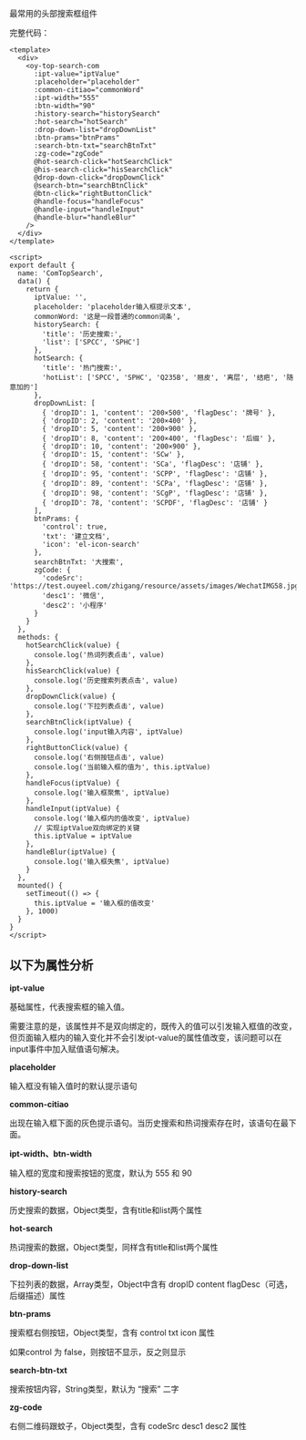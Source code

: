 最常用的头部搜索框组件



完整代码：

```vue
<template>
  <div>
    <oy-top-search-com
      :ipt-value="iptValue"
      :placeholder="placeholder"
      :common-citiao="commonWord"
      :ipt-width="555"
      :btn-width="90"
      :history-search="historySearch"
      :hot-search="hotSearch"
      :drop-down-list="dropDownList"
      :btn-prams="btnPrams"
      :search-btn-txt="searchBtnTxt"
      :zg-code="zgCode"
      @hot-search-click="hotSearchClick"
      @his-search-click="hisSearchClick"
      @drop-down-click="dropDownClick"
      @search-btn="searchBtnClick"
      @btn-click="rightButtonClick"
      @handle-focus="handleFocus"
      @handle-input="handleInput"
      @handle-blur="handleBlur"
    />
  </div>
</template>

<script>
export default {
  name: 'ComTopSearch',
  data() {
    return {
      iptValue: '',
      placeholder: 'placeholder输入框提示文本',
      commonWord: '这是一段普通的common词条',
      historySearch: {
        'title': '历史搜索:',
        'list': ['SPCC', 'SPHC']
      },
      hotSearch: {
        'title': '热门搜索:',
        'hotList': ['SPCC', 'SPHC', 'Q235B', '翘皮', '离层', '结疤', '随意加的']
      },
      dropDownList: [
        { 'dropID': 1, 'content': '200×500', 'flagDesc': '牌号' },
        { 'dropID': 2, 'content': '200×400' },
        { 'dropID': 5, 'content': '200×900' },
        { 'dropID': 8, 'content': '200×400', 'flagDesc': '后缀' },
        { 'dropID': 10, 'content': '200×900' },
        { 'dropID': 15, 'content': 'SCw' },
        { 'dropID': 58, 'content': 'SCa', 'flagDesc': '店铺' },
        { 'dropID': 95, 'content': 'SCPP', 'flagDesc': '店铺' },
        { 'dropID': 89, 'content': 'SCPa', 'flagDesc': '店铺' },
        { 'dropID': 98, 'content': 'SCgP', 'flagDesc': '店铺' },
        { 'dropID': 78, 'content': 'SCPDF', 'flagDesc': '店铺' }
      ],
      btnPrams: {
        'control': true,
        'txt': '建立文档',
        'icon': 'el-icon-search'
      },
      searchBtnTxt: '大搜索',
      zgCode: {
        'codeSrc': 'https://test.ouyeel.com/zhigang/resource/assets/images/WechatIMG58.jpg',
        'desc1': '微信',
        'desc2': '小程序'
      }
    }
  },
  methods: {
    hotSearchClick(value) {
      console.log('热词列表点击', value)
    },
    hisSearchClick(value) {
      console.log('历史搜索列表点击', value)
    },
    dropDownClick(value) {
      console.log('下拉列表点击', value)
    },
    searchBtnClick(iptValue) {
      console.log('input输入内容', iptValue)
    },
    rightButtonClick(value) {
      console.log('右侧按钮点击', value)
      console.log('当前输入框的值为', this.iptValue)
    },
    handleFocus(iptValue) {
      console.log('输入框聚焦', iptValue)
    },
    handleInput(iptValue) {
      console.log('输入框内的值改变', iptValue)
      // 实现iptValue双向绑定的关键
      this.iptValue = iptValue
    },
    handleBlur(iptValue) {
      console.log('输入框失焦', iptValue)
    }
  },
  mounted() {
    setTimeout(() => {
      this.iptValue = '输入框的值改变'
    }, 1000)
  }
}
</script>
```



## 以下为属性分析

**ipt-value**

基础属性，代表搜索框的输入值。

需要注意的是，该属性并不是双向绑定的，既传入的值可以引发输入框值的改变，但页面输入框内的输入变化并不会引发ipt-value的属性值改变，该问题可以在input事件中加入赋值语句解决。



**placeholder**

输入框没有输入值时的默认提示语句



**common-citiao**

出现在输入框下面的灰色提示语句。当历史搜索和热词搜索存在时，该语句在最下面。



**ipt-width、btn-width**

输入框的宽度和搜索按钮的宽度，默认为 555 和 90



**history-search**

历史搜索的数据，Object类型，含有title和list两个属性



**hot-search**

热词搜索的数据，Object类型，同样含有title和list两个属性



**drop-down-list**

下拉列表的数据，Array<Object>类型，Object中含有 dropID content flagDesc（可选，后缀描述）属性



**btn-prams**

搜索框右侧按钮，Object类型，含有 control txt icon 属性

如果control 为 false，则按钮不显示，反之则显示



**search-btn-txt**

搜索按钮内容，String类型，默认为 “搜索” 二字



**zg-code**

右侧二维码跟蚊子，Object类型，含有 codeSrc desc1 desc2 属性